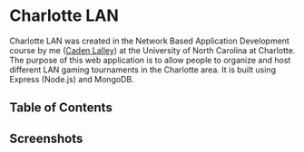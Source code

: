 # Charlotte LAN
Charlotte LAN was created in the Network Based Application Development course by me ([Caden Lalley](https://github.com/cadenlalley)) at the University of North Carolina at Charlotte. The purpose of this web application is to allow people to organize and host different LAN gaming tournaments in the Charlotte area. It is built using Express (Node.js) and MongoDB.

## Table of Contents

## Screenshots

